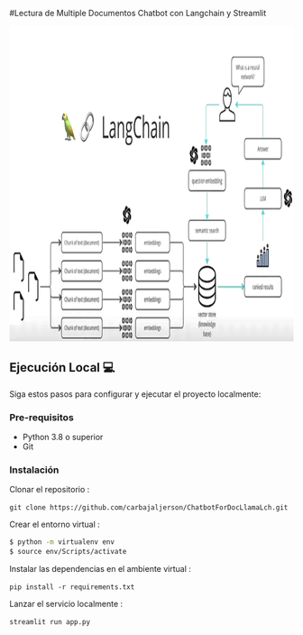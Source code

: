 #Lectura de Multiple Documentos Chatbot con Langchain y Streamlit


<p align=center>
<img src="src\arq.png" height = 560 weight=500>
<p>










## Ejecución Local 💻

Siga estos pasos para configurar y ejecutar el proyecto localmente:

### Pre-requisitos
- Python 3.8 o superior
- Git

### Instalación
Clonar el repositorio :

`git clone https://github.com/carbajaljerson/ChatbotForDocLlamaLch.git`


Crear el entorno virtual :
```bash
$ python -m virtualenv env
$ source env/Scripts/activate
```

Instalar las dependencias en el ambiente virtual :

`pip install -r requirements.txt`


Lanzar el servicio localmente :

`streamlit run app.py`
